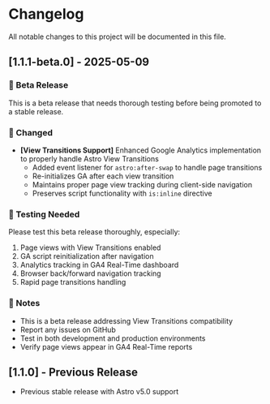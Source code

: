 # Changelog

All notable changes to this project will be documented in this file.

## [1.1.1-beta.0] - 2025-05-09

### 🧪 Beta Release
This is a beta release that needs thorough testing before being promoted to a stable release.

### 🔄 Changed
- **[View Transitions Support]** Enhanced Google Analytics implementation to properly handle Astro View Transitions
  - Added event listener for `astro:after-swap` to handle page transitions
  - Re-initializes GA after each view transition
  - Maintains proper page view tracking during client-side navigation
  - Preserves script functionality with `is:inline` directive

### 🧪 Testing Needed
Please test this beta release thoroughly, especially:
1. Page views with View Transitions enabled
2. GA script reinitialization after navigation
3. Analytics tracking in GA4 Real-Time dashboard
4. Browser back/forward navigation tracking
5. Rapid page transitions handling

### 📝 Notes
- This is a beta release addressing View Transitions compatibility
- Report any issues on GitHub
- Test in both development and production environments
- Verify page views appear in GA4 Real-Time reports

## [1.1.0] - Previous Release
- Previous stable release with Astro v5.0 support
